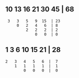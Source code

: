 10  13  16  21  30  45  | 68
----------------------------
     3   3   5   9  15  | 23
         0   2   4   6  | 8
             2   2   2  | 2
                 0   0  | 0


1   3   6  10  15  21  | 28
---------------------------
    2   3   4   5   6  |  7
        1   1   1   1  |  1
            0   0   0  |  0
